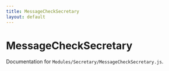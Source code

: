 ```yaml
---
title: MessageCheckSecretary
layout: default
---
```


# MessageCheckSecretary

Documentation for `Modules/Secretary/MessageCheckSecretary.js`.
